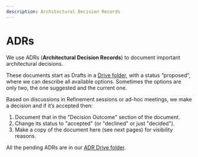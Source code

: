 ```yaml
---
description: Architectural Decision Records
---
```


# ADRs

We use ADRs \(**Architectural Decision Records**\) to document important architectural decisions.

These documents start as Drafts in a [Drive folder](https://drive.google.com/drive/folders/1WyI5qWVHPvavO6HaTEr8xKyWPX8ZgC1p), with a status “proposed”, where we can describe all available options. Sometimes the options are only two, the one suggested and the current one.

Based on discussions in Refinement sessions or ad-hoc meetings, we make a decision and if it’s accepted then:

1. Document that in the "Decision Outcome" section of the document.
2. Change its status to "accepted" \(or "declined" or just "decided"\).
3. Make a copy of the document here \(see next pages\) for visibility reasons.

All the pending ADRs are in our [ADR Drive folder](https://drive.google.com/drive/folders/1WyI5qWVHPvavO6HaTEr8xKyWPX8ZgC1p).


